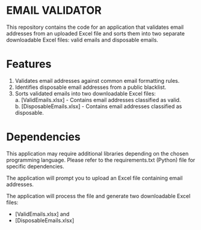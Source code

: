 # EMAIL VALIDATOR
This repository contains the code for an application that validates email addresses from an uploaded Excel file and sorts them into two separate downloadable Excel files: valid emails and disposable emails.

# Features
1. Validates email addresses against common email formatting rules.  
2. Identifies disposable email addresses from a public blacklist.
3. Sorts validated emails into two downloadable Excel files:<br>
   a. [ValidEmails.xlsx] - Contains email addresses classified as valid.<br>
   b. [DisposableEmails.xlsx] - Contains email addresses classified as disposable.<br>

# Dependencies
This application may require additional libraries depending on the chosen programming language. Please refer to the requirements.txt (Python) file for specific dependencies.<br>

The application will prompt you to upload an Excel file containing email addresses.

The application will process the file and generate two downloadable Excel files: <br>
- [ValidEmails.xlsx]  and<br>
- [DisposableEmails.xlsx]
